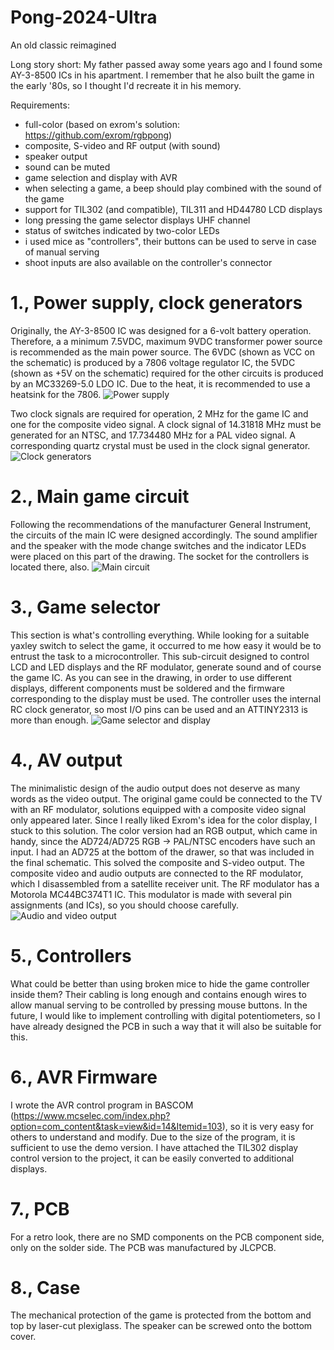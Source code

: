 # Pong-2024-Ultra
An old classic reimagined

Long story short: My father passed away some years ago and I found some AY-3-8500 ICs in his apartment. I remember that he also built the game in the early '80s, so I thought I'd recreate it in his memory.
 
Requirements:
- full-color (based on exrom's solution: https://github.com/exrom/rgbpong)
- composite, S-video and RF output (with sound)
- speaker output
- sound can be muted
- game selection and display with AVR
- when selecting a game, a beep should play combined with the sound of the game
- support for TIL302 (and compatible), TIL311 and HD44780 LCD displays
- long pressing the game selector displays UHF channel
- status of switches indicated by two-color LEDs
- i used mice as "controllers", their buttons can be used to serve in case of manual serving
- shoot inputs are also available on the controller's connector

# 1., Power supply, clock generators
Originally, the AY-3-8500 IC was designed for a 6-volt battery operation. Therefore, a a minimum 7.5VDC, maximum 9VDC transformer power source is recommended as the main power source.
The 6VDC (shown as VCC on the schematic) is produced by a 7806 voltage regulator IC, the 5VDC (shown as +5V on the schematic) required for the other circuits is produced by an MC33269-5.0 LDO IC.
Due to the heat, it is recommended to use a heatsink for the 7806.
![Power supply](/images/1_sch_psu.png)

Two clock signals are required for operation, 2 MHz for the game IC and one for the composite video signal. A clock signal of 14.31818 MHz must be generated for an NTSC, and 17.734480 MHz for a PAL video signal. A corresponding quartz crystal must be used in the clock signal generator.
![Clock generators](/images/1_sch_clock.png)

# 2., Main game circuit
Following the recommendations of the manufacturer General Instrument, the circuits of the main IC were designed accordingly. The sound amplifier and the speaker with the mode change switches and the indicator LEDs were placed on this part of the drawing. The socket for the controllers is located there, also.
![Main circuit](/images/2_sch_main.png)
 
# 3., Game selector
This section is what's controlling everything. 
While looking for a suitable yaxley switch to select the game, it occurred to me how easy it would be to entrust the task to a microcontroller. This sub-circuit designed to control LCD and LED displays and the RF modulator, generate sound and of course the game IC. As you can see in the drawing, in order to use different displays, different components must be soldered and the firmware corresponding to the display must be used.
The controller uses the internal RC clock generator, so most I/O pins can be used and an ATTINY2313 is more than enough.
![Game selector and display](/images/3_sch_gamesel.png)
 
# 4., AV output
The minimalistic design of the audio output does not deserve as many words as the video output.
The original game could be connected to the TV with an RF modulator, solutions equipped with a composite video signal only appeared later. Since I really liked Exrom's idea for the color display, I stuck to this solution. The color version had an RGB output, which came in handy, since the AD724/AD725 RGB -> PAL/NTSC encoders have such an input. I had an AD725 at the bottom of the drawer, so that was included in the final schematic. This solved the composite and S-video output. The composite video and audio outputs are connected to the RF modulator, which I disassembled from a satellite receiver unit. The RF modulator has a Motorola MC44BC374T1 IC. This modulator is made with several pin assignments (and ICs), so you should choose carefully.
![Audio and video output](/images/4_sch_avout.png)
 
# 5., Controllers
What could be better than using broken mice to hide the game controller inside them? Their cabling is long enough and contains enough wires to allow manual serving to be controlled by pressing mouse buttons.
In the future, I would like to implement controlling with digital potentiometers, so I have already designed the PCB in such a way that it will also be suitable for this.
 
# 6., AVR Firmware
I wrote the AVR control program in BASCOM (https://www.mcselec.com/index.php?option=com_content&task=view&id=14&Itemid=103), so it is very easy for others to understand and modify.
Due to the size of the program, it is sufficient to use the demo version. I have attached the TIL302 display control version to the project, it can be easily converted to additional displays.
 
# 7., PCB
For a retro look, there are no SMD components on the PCB component side, only on the solder side. The PCB was manufactured by JLCPCB.
 
# 8., Case
The mechanical protection of the game is protected from the bottom and top by laser-cut plexiglass. The speaker can be screwed onto the bottom cover.
